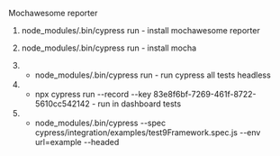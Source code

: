 Mochawesome reporter
1. node_modules/.bin/cypress run - install mochawesome reporter
2. node_modules/.bin/cypress run - install mocha

3. - node_modules/.bin/cypress run - run cypress all tests headless
2. - npx cypress run --record --key 83e8f6bf-7269-461f-8722-5610cc542142 - run in dashboard tests
3. - node_modules/.bin/cypress --spec cypress/integration/examples/test9Framework.spec.js --env url=example --headed
